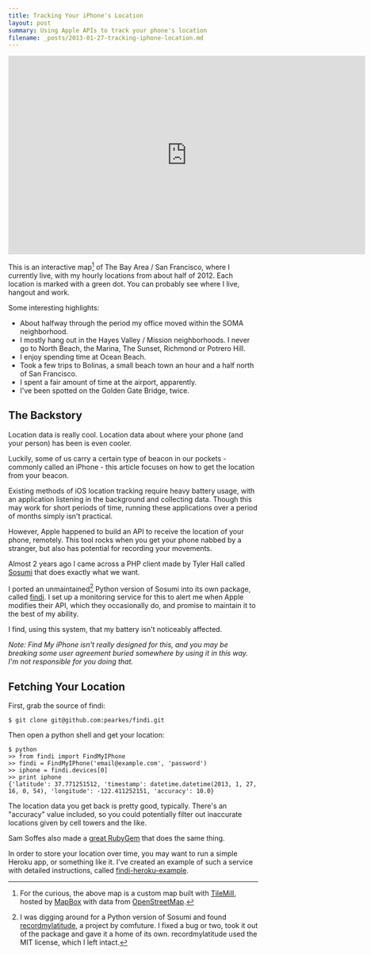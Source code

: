 ```yaml
---
title: Tracking Your iPhone's Location
layout: post
summary: Using Apple APIs to track your phone's location
filename: _posts/2013-01-27-tracking-iphone-location.md
---
```

<iframe width='720' height='400' frameBorder='0' src='http://a.tiles.mapbox.com/v3/pearkes.sf.html#12/37.7806/-122.4103'> </iframe>

This is an interactive map[^1] of The Bay Area / San Francisco, where I currently live,
with my hourly locations from about half of 2012. Each location is marked with a green dot.
You can probably see where I live, hangout and work.

Some interesting highlights:

- About halfway through the period my office moved within the SOMA neighborhood.
- I mostly hang out in the Hayes Valley / Mission neighborhoods. I never
go to North Beach, the Marina, The Sunset, Richmond or Potrero Hill.
- I enjoy spending time at Ocean Beach.
- Took a few trips to Bolinas, a small beach town an hour and a half
north of San Francisco.
- I spent a fair amount of time at the airport, apparently.
- I've been spotted on the Golden Gate Bridge, twice.

## The Backstory

Location data is really cool. Location data about where your phone (and your person) has been
is even cooler.

Luckily, some of us carry a certain type of beacon in our pockets - commonly called an
iPhone - this article focuses on how to get the location from your beacon.

Existing methods of iOS location tracking require heavy battery usage,
with an application listening in the background and collecting data. Though this may
work for short periods of time, running these applications over a period
of months simply isn't practical.

However, Apple happened to build an API to receive the location of your
phone, remotely. This tool rocks when you get your phone nabbed by a stranger,
but also has potential for recording your movements.

Almost 2 years ago I came across a PHP client made by Tyler Hall
called [Sosumi](https://github.com/tylerhall/sosumi) that does exactly
what we want.

I ported an unmaintained[^2] Python version of Sosumi into
its own package, called [findi](https://github.com/pearkes/findi). I
set up a monitoring service for this to alert me when Apple modifies their
API, which they occasionally do, and promise to maintain it to the best
of my ability.

I find, using this system, that my battery isn't noticeably affected.

*Note: Find My iPhone isn't really designed for this, and you may be breaking some
user agreement buried somewhere by using it in this way. I'm not responsible
for you doing that.*

## Fetching Your Location

First, grab the source of findi:

    $ git clone git@github.com:pearkes/findi.git

Then open a python shell and get your location:

    $ python
    >> from findi import FindMyIPhone
    >> findi = FindMyIPhone('email@example.com', 'password')
    >> iphone = findi.devices[0]
    >> print iphone
    {'latitude': 37.771251512, 'timestamp': datetime.datetime(2013, 1, 27, 16, 0, 54), 'longitude': -122.411252151, 'accuracy': 10.0}

The location data you get back is pretty good, typically. There's an "accuracy"
value included, so you could potentially filter out inaccurate locations given
by cell towers and the like.

Sam Soffes also made a [great RubyGem](https://github.com/soffes/findi) that does the same thing.

In order to store your location over time, you may want to run a
simple Heroku app, or something like it. I've created an example of such a service with detailed instructions,
called [findi-heroku-example](https://github.com/pearkes/findi-heroku-example#findi-heroku-example).

[^1]: For the curious, the above map is a custom map built with [TileMill](http://mapbox.com/tilemill/),
hosted by [MapBox](http://mapbox.com/) with data from [OpenStreetMap](http://www.openstreetmap.org/).
[^2]: I was digging around for a Python version of Sosumi and found [recordmylatitude](https://github.com/comfuture/recordmylatitude/blob/master/findmyiphone/__init__.py),
a project by comfuture. I fixed a bug or two, took it out of the package and gave it a home of its own. recordmylatitude used the MIT license, which I left intact.
